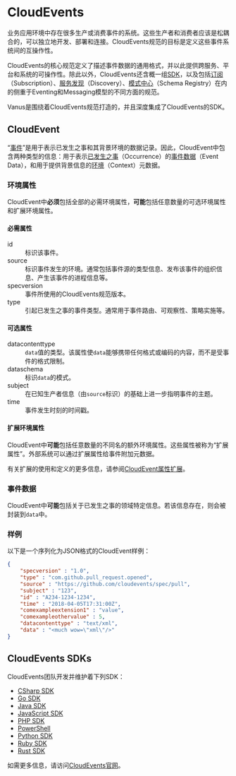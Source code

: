 # CloudEvents

业务应用环境中存在很多生产或消费事件的系统。这些生产者和消费者应该是松耦合的，可以独立地开发、部署和连接。CloudEvents规范的目标是定义这些事件系统间的互操作性。

CloudEvents的核心规范定义了描述事件数据的通用格式，并以此提供跨服务、平台和系统的可操作性。除此以外，CloudEvents还含概一组[SDK](https://github.com/cloudevents/spec/blob/main/cloudevents/SDK.md)，以及包括[订阅](https://github.com/cloudevents/spec/blob/main/subscriptions/spec.md)（Subscription）、[服务发现](https://github.com/cloudevents/spec/blob/main/discovery/spec.md)（Discovery）、[模式中心](https://github.com/cloudevents/spec/blob/main/schemaregistry/spec.md)（Schema Registry）在内的侧重于Eventing和Messaging模型的不同方面的规范。

Vanus是围绕着CloudEvents规范打造的，并且深度集成了CloudEvents的SDK。

## CloudEvent

“[事件](https://github.com/cloudevents/spec/blob/main/cloudevents/spec.md#event)”是用于表示已发生之事和其背景环境的数据记录。因此，CloudEvent中包含两种类型的信息：用于表示[已发生之事](https://github.com/cloudevents/spec/blob/main/cloudevents/spec.md#occurrence)（Occurrence）的[事件数据](https://github.com/cloudevents/spec/blob/main/cloudevents/spec.md#event-data)（Event Data），和用于提供背景信息的[环境](https://github.com/cloudevents/spec/blob/main/cloudevents/spec.md#context)（Context）元数据。

### 环境属性

CloudEvent中**必须**包括全部的必需环境属性，**可能**包括任意数量的可选环境属性和扩展环境属性。

#### 必需属性

<!-- markdownlint-disable MD033 -->
<dl>
  <dt>id</dt>
  <dd>标识该事件。</dd>
  <dt>source</dt>
  <dd>标识事件发生的环境。通常包括事件源的类型信息、发布该事件的组织信息、产生该事件的进程信息等。</dd>
  <dt>specversion</dt>
  <dd>事件所使用的CloudEvents规范版本。</dd>
  <dt>type</dt>
  <dd>引起已发生之事的事件类型。通常用于事件路由、可观察性、策略实施等。</dd>
</dl>
<!-- markdownlint-enable MD033 -->

#### 可选属性

<!-- markdownlint-disable MD033 -->
<dl>
  <dt>datacontenttype</dt>
  <dd><code>data</code>值的类型。该属性使<code>data</code>能够携带任何格式或编码的内容，而不是受事件的格式限制。</dd>
  <dt>dataschema</dt>
  <dd>标识<code>data</code>的模式。</dd>
  <dt>subject</dt>
  <dd>在已知生产者信息（由<code>source</code>标识）的基础上进一步指明事件的主题。</dd>
  <dt>time</dt>
  <dd>事件发生时刻的时间戳。</dd>
</dl>
<!-- markdownlint-enable MD033 -->

#### 扩展环境属性

CloudEvent中**可能**包括任意数量的不同名的额外环境属性。这些属性被称为“扩展属性”。外部系统可以通过扩展属性给事件附加元数据。

有关扩展的使用和定义的更多信息，请参阅[CloudEvent属性扩展](https://github.com/cloudevents/spec/blob/main/cloudevents/primer.md#cloudevent-extension-attributes)。

### 事件数据

CloudEvent中**可能**包括关于已发生之事的领域特定信息。若该信息存在，则会被封装到`data`中。

### 样例

以下是一个序列化为JSON格式的CloudEvent样例：

```json
{
    "specversion" : "1.0",
    "type" : "com.github.pull_request.opened",
    "source" : "https://github.com/cloudevents/spec/pull",
    "subject" : "123",
    "id" : "A234-1234-1234",
    "time" : "2018-04-05T17:31:00Z",
    "comexampleextension1" : "value",
    "comexampleothervalue" : 5,
    "datacontenttype" : "text/xml",
    "data" : "<much wow=\"xml\"/>"
}
```

## CloudEvents SDKs

CloudEvents团队开发并维护着下列SDK：

- [CSharp SDK](https://github.com/cloudevents/sdk-csharp)
- [Go SDK](https://github.com/cloudevents/sdk-go)
- [Java SDK](https://github.com/cloudevents/sdk-java)
- [JavaScript SDK](https://github.com/cloudevents/sdk-javascript)
- [PHP SDK](https://github.com/cloudevents/sdk-php)
- [PowerShell](https://github.com/cloudevents/sdk-powershell)
- [Python SDK](https://github.com/cloudevents/sdk-python)
- [Ruby SDK](https://github.com/cloudevents/sdk-ruby)
- [Rust SDK](https://github.com/cloudevents/sdk-rust)

如需更多信息，请访问[CloudEvents官网](https://cloudevents.io)。
